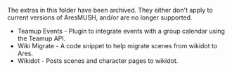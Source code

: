 The extras in this folder have been archived.  They either don't apply to current versions of AresMUSH, and/or are no longer supported.

* Teamup Events - Plugin to integrate events with a group calendar using the Teamup API.
* Wiki Migrate - A code snippet to help migrate scenes from wikidot to Ares.
* Wikidot - Posts scenes and character pages to wikidot.
